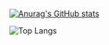 [![Anurag's GitHub stats](https://github-readme-stats.vercel.app/api?username=HadiAghandeh&show_icons=true&theme=dark)](https://github.com/HadiAghandeh/github-readme-stats)


![Top Langs](https://github-readme-stats.vercel.app/api/top-langs/?username=HadiAghandeh&langs_count=8&theme=dark)
